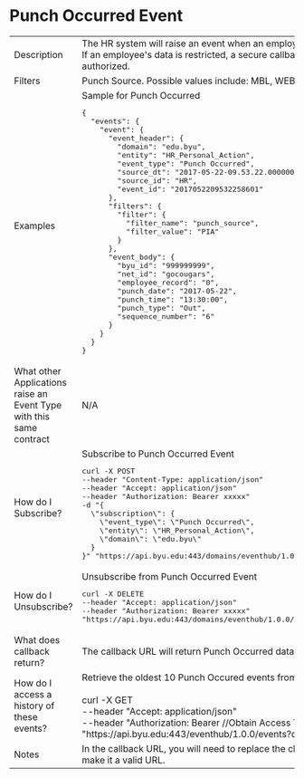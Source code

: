 # Punch Occurred Event

<table align="center">
    <tr>
        <td>Description</td>
        <td>The HR system will raise an event when an employee's time punch is entered or created.<br>If an employee's data is restricted, a secure callback URL will be provided for business applications that are authorized.</td>
    </tr>
    <tr>
        <td>Filters</td>
        <td>Punch Source. Possible values include: MBL, WEB, PIA, PHN, IOT, CLK</td>
    </tr>
    <tr>
        <td>Examples</td>
        <td>Sample for Punch Occurred<br><pre>{
  "events": {
    "event": {
      "event_header": {
        "domain": "edu.byu",
        "entity": "HR_Personal_Action",
        "event_type": "Punch Occurred",
        "source_dt": "2017-05-22-09.53.22.000000",
        "source_id": "HR",
        "event_id": "2017052209532258601"
      },
      "filters": {
        "filter": {
          "filter_name": "punch_source",
          "filter_value": "PIA"
        }
      },
      "event_body": {
        "byu_id": "999999999",
        "net_id": "gocougars",
        "employee_record": "0",
        "punch_date": "2017-05-22",
        "punch_time": "13:30:00",
        "punch_type": "Out",
        "sequence_number": "6"
      }
    }
  }
}</pre></td>
    </tr>
    <tr>
        <td>What other Applications raise an Event Type with this same contract</td>
        <td>N/A</td>
    </tr>
    <tr>
        <td>How do I Subscribe?</td>
        <td>Subscribe to Punch Occurred Event<br><pre>curl -X POST 
--header "Content-Type: application/json" 
--header "Accept: application/json" 
--header "Authorization: Bearer xxxxx" 
-d "{
  \"subscription\": {
    \"event_type\": \"Punch Occurred\",
    \"entity\": \"HR_Personal_Action\",
    \"domain\": \"edu.byu\"
  }
}" "https://api.byu.edu:443/domains/eventhub/1.0.0/subscriptions"</pre></td>
    </tr>
    <tr>
        <td>How do I Unsubscribe?</td>
        <td>Unsubscribe from Punch Occurred Event<br><pre>curl -X DELETE 
--header "Accept: application/json" 
--header "Authorization: Bearer xxxxx"
"https://api.byu.edu:443/domains/eventhub/1.0.0/subscriptions/edu.byu/HR_Personal_Action/Punch%20occured"</pre></td>
    </tr>
    <tr>
        <td>What does callback return?</td>
        <td>The callback URL will return Punch Occurred data for the specified byu_id.</td>
    </tr>
    <tr>
        <td>How do I access a history of these events?</td>
        <td>Retrieve the oldest 10 Punch Occured events from the Archive<br><br>curl -X GET<br>--header "Accept: application/json" <br>--header "Authorization: Bearer //Obtain Access Token in API Store//" <br>"https://<span></span>api.byu.edu:443/eventhub/1.0.0/events?count=10"</td>
    </tr>
    <tr>
        <td>Notes</td>
        <td>In the callback URL, you will need to replace the characters "%26" with the "&" (ampersand) character to make it a valid URL.</td>
    </tr>
</table>
